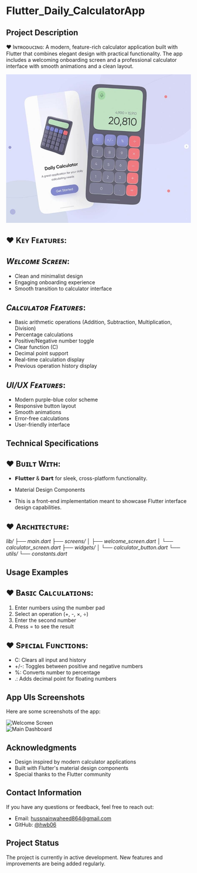 # Flutter_Daily_CalculatorApp
 
## **Project Description**

♥ Iɴᴛʀᴏᴅᴜᴄɪɴɢ: A modern, feature-rich calculator application built with Flutter that combines elegant design with practical functionality. The app includes a welcoming onboarding screen and a professional calculator interface with smooth animations and a clean layout.

![Daily Calculator App](https://github.com/hwb06/Flutter_Daily_CalculatorApp/blob/main/assets/Daily%20Calcu.%20Mockup.JPG)  

## ♥ **Kᴇʏ Fᴇᴀᴛᴜʀᴇꜱ**:
 ## *Wᴇʟᴄᴏᴍᴇ Sᴄʀᴇᴇɴ*:
  - Clean and minimalist design
  - Engaging onboarding experience
  - Smooth transition to calculator interface

 ## *Cᴀʟᴄᴜʟᴀᴛᴏʀ Fᴇᴀᴛᴜʀᴇs*:
  - Basic arithmetic operations (Addition, Subtraction, Multiplication, Division)
  - Percentage calculations
  - Positive/Negative number toggle
  - Clear function (C)
  - Decimal point support
  - Real-time calculation display
  - Previous operation history display

 ## *UI/UX Fᴇᴀᴛᴜʀᴇs*:
  - Modern purple-blue color scheme
  - Responsive button layout
  - Smooth animations
  - Error-free calculations
  - User-friendly interface

## **Technical Specifications**
 ## ♥ **Bᴜɪʟᴛ Wɪᴛʜ**:
- 𝗙𝗹𝘂𝘁𝘁𝗲𝗿 & 𝗗𝗮𝗿𝘁 for sleek, cross-platform functionality.
- Material Design Components

- This is a front-end implementation meant to showcase Flutter interface design capabilities.

## ♥ **Aʀᴄʜɪᴛᴇᴄᴛᴜʀᴇ**:
  *lib/
  ├── main.dart
  ├── screens/
  │   ├── welcome_screen.dart
  │   └── calculator_screen.dart
  ├── widgets/
  │   └── calculator_button.dart
  └── utils/
      └── constants.dart*
      
## **Usage Examples**
 ## ♥ **Bᴀsɪᴄ Cᴀʟᴄᴜʟᴀᴛɪᴏɴs**:
  1. Enter numbers using the number pad
  2. Select an operation (+, -, ×, ÷)
  3. Enter the second number
  4. Press = to see the result

## ♥ **Sᴘᴇᴄɪᴀʟ Fᴜɴᴄᴛɪᴏɴs**:
 - C: Clears all input and history
 - +/-: Toggles between positive and negative numbers
 - %: Converts number to percentage
 - .: Adds decimal point for floating numbers

## **App UIs Screenshots**
Here are some screenshots of the app:

![Welcome Screen](https://github.com/hwb06/Flutter_Daily_CalculatorApp/blob/main/Project%20Showcase/01.png)  
![Main Dashboard](https://github.com/hwb06/Flutter_Daily_CalculatorApp/blob/main/Project%20Showcase/02.png)  

## **Acknowledgments**
 - Design inspired by modern calculator applications
 - Built with Flutter's material design components
 - Special thanks to the Flutter community

## **Contact Information**
If you have any questions or feedback, feel free to reach out:

- Email: hussnainwaheed864@gmail.com
- GitHub: [@hwb06](https://github.com/hwb06)

## **Project Status**
The project is currently in active development. New features and improvements are being added regularly.
